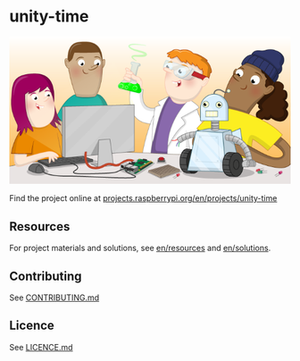# unity-time

![unity-time](banner.png)

Find the project online at [projects.raspberrypi.org/en/projects/unity-time](https://projects.raspberrypi.org/en/projects/unity-time)

## Resources
For project materials and solutions, see [en/resources](https://github.com/raspberrypilearning/unity-time/tree/master/en/resources) and [en/solutions](https://github.com/raspberrypilearning/unity-time/tree/master/en/solutions).

## Contributing
See [CONTRIBUTING.md](CONTRIBUTING.md)

## Licence
 See [LICENCE.md](LICENCE.md)